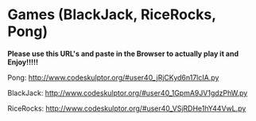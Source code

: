 # Games (BlackJack, RiceRocks, Pong)

**Please use this URL's and paste in the Browser to actually play it and Enjoy!!!!!**

Pong: http://www.codeskulptor.org/#user40_jRjCKyd6n17lcIA.py

BlackJack: http://www.codeskulptor.org/#user40_1GpmA9JV1gdzPhW.py

RiceRocks: http://www.codeskulptor.org/#user40_VSjRDHe1hY44VwL.py
